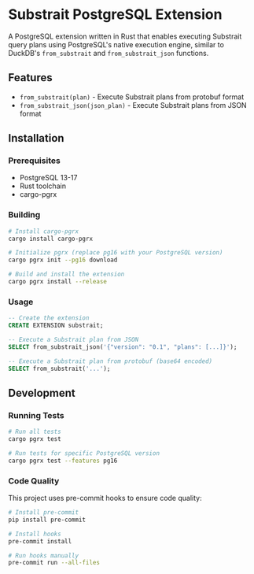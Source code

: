 # Substrait PostgreSQL Extension

A PostgreSQL extension written in Rust that enables executing Substrait query plans using PostgreSQL's native execution engine, similar to DuckDB's `from_substrait` and `from_substrait_json` functions.

## Features

- `from_substrait(plan)` - Execute Substrait plans from protobuf format
- `from_substrait_json(json_plan)` - Execute Substrait plans from JSON format

## Installation

### Prerequisites

- PostgreSQL 13-17
- Rust toolchain
- cargo-pgrx

### Building

```bash
# Install cargo-pgrx
cargo install cargo-pgrx

# Initialize pgrx (replace pg16 with your PostgreSQL version)
cargo pgrx init --pg16 download

# Build and install the extension
cargo pgrx install --release
```

### Usage

```sql
-- Create the extension
CREATE EXTENSION substrait;

-- Execute a Substrait plan from JSON
SELECT from_substrait_json('{"version": "0.1", "plans": [...]}');

-- Execute a Substrait plan from protobuf (base64 encoded)
SELECT from_substrait('...');
```

## Development

### Running Tests

```bash
# Run all tests
cargo pgrx test

# Run tests for specific PostgreSQL version
cargo pgrx test --features pg16
```

### Code Quality

This project uses pre-commit hooks to ensure code quality:

```bash
# Install pre-commit
pip install pre-commit

# Install hooks
pre-commit install

# Run hooks manually
pre-commit run --all-files
```
